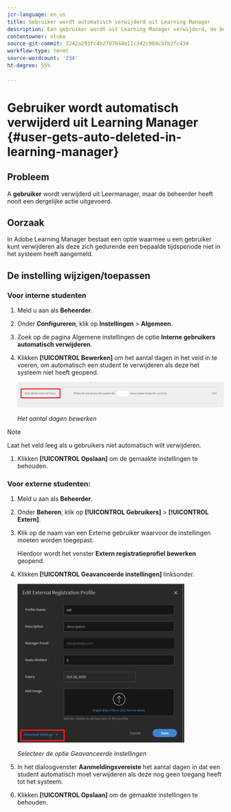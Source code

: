 ```yaml
---
jcr-language: en_us
title: Gebruiker wordt automatisch verwijderd uit Learning Manager
description: Een gebruiker wordt uit Learning Manager verwijderd, de beheerder heeft een dergelijke actie echter nooit uitgevoerd.
contentowner: nluke
source-git-commit: 3242a293fc4b2707044e11c342c984cbfb2fc434
workflow-type: tm+mt
source-wordcount: '234'
ht-degree: 55%

---
```




# Gebruiker wordt automatisch verwijderd uit Learning Manager {#user-gets-auto-deleted-in-learning-manager}

## Probleem

A **gebruiker** wordt verwijderd uit Leermanager, maar de beheerder heeft nooit een dergelijke actie uitgevoerd.

## Oorzaak

In Adobe Learning Manager bestaat een optie waarmee u een gebruiker kunt verwijderen als deze zich gedurende een bepaalde tijdsperiode niet in het systeem heeft aangemeld.

## De instelling wijzigen/toepassen

### Voor interne studenten

1. Meld u aan als **Beheerder**.
1. Onder **Configureren**, klik op **Instellingen** > **Algemeen**.
1. Zoek op de pagina Algemene instellingen de optie **Interne gebruikers automatisch verwijderen**.
1. Klikken **[!UICONTROL Bewerken]** om het aantal dagen in het veld in te voeren, om automatisch een student te verwijderen als deze het systeem niet heeft geopend.

   ![](assets/cp-autodelete-internal.png)

   *Het aantal dagen bewerken*

>[!NOTE]
>
>   Laat het veld leeg als u gebruikers niet automatisch wilt verwijderen.


1. Klikken **[!UICONTROL Opslaan]** om de gemaakte instellingen te behouden.

### Voor externe studenten:

1. Meld u aan als **Beheerder**.
1. Onder **Beheren**, klik op **[!UICONTROL Gebruikers]** > **[!UICONTROL Extern]**.
1. Klik op de naam van een Externe gebruiker waarvoor de instellingen moeten worden toegepast.

   Hierdoor wordt het venster **Extern registratieprofiel bewerken** geopend.

1. Klikken **[!UICONTROL Geavanceerde instellingen]** linksonder.

   ![](assets/cp-autodelete-external.png)

   *Selecteer de optie Geavanceerde instellingen*

1. In het dialoogvenster **Aanmeldingsvereiste** het aantal dagen in dat een student automatisch moet verwijderen als deze nog geen toegang heeft tot het systeem.
1. Klikken **[!UICONTROL Opslaan]** om de gemaakte instellingen te behouden.
